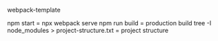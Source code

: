 webpack-template

npm start = npx webpack serve
npm run build = production build
tree -I node_modules > project-structure.txt = project structure
